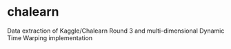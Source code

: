 chalearn
========

Data extraction of Kaggle/Chalearn Round 3 and multi-dimensional Dynamic Time Warping implementation

